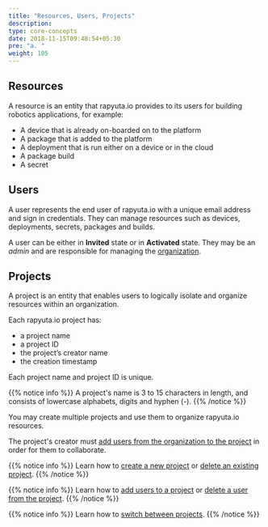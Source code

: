 ```yaml
---
title: "Resources, Users, Projects"
description:
type: core-concepts
date: 2018-11-15T09:48:54+05:30
pre: "a. "
weight: 105
---
```

## Resources
A resource is an entity that rapyuta.io provides to its users for building robotics applications, for example:

* A device that is already on-boarded on to the platform
* A package that is added to the platform
* A deployment that is run either on a device or in the cloud
* A package build
* A secret

## Users
A user represents the end user of rapyuta.io with a unique email address and sign in credentials. They can manage resources such as devices, deployments, secrets, packages and builds.

A user can be either in **Invited** state or in **Activated** state. They may be an *admin* and are responsible for managing the [organization](/core-concepts/organisation/).

## Projects
A project is an entity that enables users to logically isolate and organize resources within an organization.

Each rapyuta.io project has:

* a project name
* a project ID
* the project’s creator name
* the creation timestamp

Each project name and project ID is unique.

{{% notice info %}}
A project's name is 3 to 15 characters in length, and consists of lowercase
alphabets, digits and hyphen (-).
{{% /notice %}}

You may create multiple projects and use them to organize rapyuta.io resources.

The project's creator must [add users from the organization to the project](/getting-started/add-user-to-project) in order for them to collaborate.

{{% notice info %}}
Learn how to [create a new project](/getting-started/create-project) or
[delete an existing project](/getting-started/delete-project).
{{% /notice %}}

{{% notice info %}}
Learn how to [add users to a project](/getting-started/add-user-to-project) or
[delete a user from the project](/getting-started/delete-user-from-project).
{{% /notice %}}

{{% notice info %}}
Learn how to [switch between projects](/getting-started/switch-between-projects/).
{{% /notice %}}